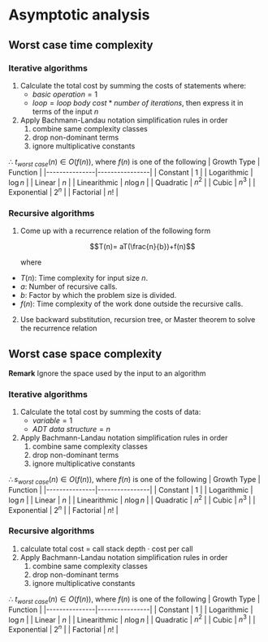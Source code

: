 # Asymptotic analysis

## Worst case time complexity

### Iterative algorithms

1. Calculate the total cost by summing the costs of statements where:  
    - $basic \ operation = 1$ 
    - $loop = loop \ body \ cost * number \ of \ iterations$, then express it in terms of the input $n$
3. Apply Bachmann-Landau notation simplification rules in order
   1. combine same complexity classes
   2. drop non-dominant terms
   3. ignore multiplicative constants

$\therefore \ t_{worst \ case}(n) \in O(f(n))$, where $f(n)$ is one of the following
| Growth Type   | Function       |
|---------------|----------------|
| Constant      | $1$            |
| Logarithmic   | $\log n$       |
| Linear        | $n$            |
| Linearithmic  | $n \log n$     |
| Quadratic     | $n^2$          |
| Cubic         | $n^3$          |
| Exponential   | $2^n$          |
| Factorial     | $n!$           |

### Recursive algorithms

1. Come up with a recurrence relation of the following form
    ```math
    T(n)= aT(\frac{n}{b})+f(n)
    ```
    where
- $T(n)$: Time complexity for input size $n$.
- $a$: Number of recursive calls.
- $b$: Factor by which the problem size is divided.
- $f(n)$: Time complexity of the work done outside the recursive calls.
2. Use backward substitution, recursion tree, or Master theorem to solve the recurrence relation
  
## Worst case space complexity

**Remark** Ignore the space used by the input to an algorithm

### Iterative algorithms

1. Calculate the total cost by summing the costs of data:  
    - $variable = 1$ 
    - $ADT \ data \ structure = n$
3. Apply Bachmann-Landau notation simplification rules in order
   1. combine same complexity classes
   2. drop non-dominant terms
   3. ignore multiplicative constants

$\therefore s_{worst \ case}(n) \in O(f(n))$, where $f(n)$ is one of the following
| Growth Type   | Function       |
|---------------|----------------|
| Constant      | $1$            |
| Logarithmic   | $\log n$       |
| Linear        | $n$            |
| Linearithmic  | $n \log n$     |
| Quadratic     | $n^2$          |
| Cubic         | $n^3$          |
| Exponential   | $2^n$          |
| Factorial     | $n!$           |

### Recursive algorithms

1. calculate total cost = call stack depth $\cdot$ cost per call
2. Apply Bachmann-Landau notation simplification rules in order
   1. combine same complexity classes
   2. drop non-dominant terms
   3. ignore multiplicative constants

$\therefore \ t_{worst \ case}(n) \in O(f(n))$, where $f(n)$ is one of the following
| Growth Type   | Function       |
|---------------|----------------|
| Constant      | $1$            |
| Logarithmic   | $\log n$       |
| Linear        | $n$            |
| Linearithmic  | $n \log n$     |
| Quadratic     | $n^2$          |
| Cubic         | $n^3$          |
| Exponential   | $2^n$          |
| Factorial     | $n!$           |
